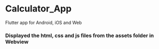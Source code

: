 # Calculator_App 

Flutter app for Android, iOS and Web

### Displayed the html, css and js files from the assets folder in Webview 
